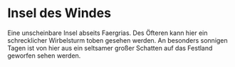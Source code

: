 # Insel des Windes

Eine unscheinbare Insel abseits Faergrias. Des Öfteren kann hier ein schrecklicher Wirbelsturm toben gesehen werden.
An besonders sonnigen Tagen ist von hier aus ein seltsamer großer Schatten auf das Festland geworfen sehen werden.

<!--
<table>
<tr><td>Name und Beschreibung</td><td width="300">Portrait</td></tr>
<tr><td><h4>Kaze</h4> Hohefürst des Windes.</td><td><img src="" alt="" /></td></tr>
</table>
-->